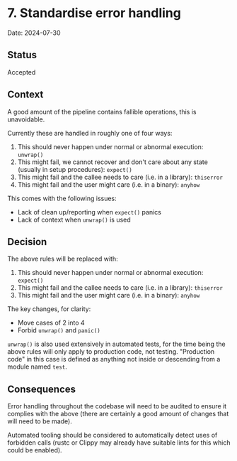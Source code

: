 # 7. Standardise error handling

Date: 2024-07-30

## Status

Accepted

## Context

A good amount of the pipeline contains fallible operations, this is unavoidable.

Currently these are handled in roughly one of four ways:

1. This should never happen under normal or abnormal execution: `unwrap()`
2. This might fail, we cannot recover and don't care about any state (usually in setup procedures): `expect()`
3. This might fail and the callee needs to care (i.e. in a library): `thiserror`
4. This might fail and the user might care (i.e. in a binary): `anyhow`

This comes with the following issues:

- Lack of clean up/reporting when `expect()` panics
- Lack of context when `unwrap()` is used

## Decision

The above rules will be replaced with:

1. This should never happen under normal or abnormal execution: `expect()`
2. This might fail and the callee needs to care (i.e. in a library): `thiserror`
3. This might fail and the user might care (i.e. in a binary): `anyhow`

The key changes, for clarity:

- Move cases of 2 into 4
- Forbid `unwrap()` and `panic()`

`unwrap()` is also used extensively in automated tests, for the time being the above rules will only apply to production code, not testing.
"Production code" in this case is defined as anything not inside or descending from a module named `test`.

## Consequences

Error handling throughout the codebase will need to be audited to ensure it complies with the above (there are certainly a good amount of changes that will need to be made).

Automated tooling should be considered to automatically detect uses of forbidden calls (rustc or Clippy may already have suitable lints for this which could be enabled).
